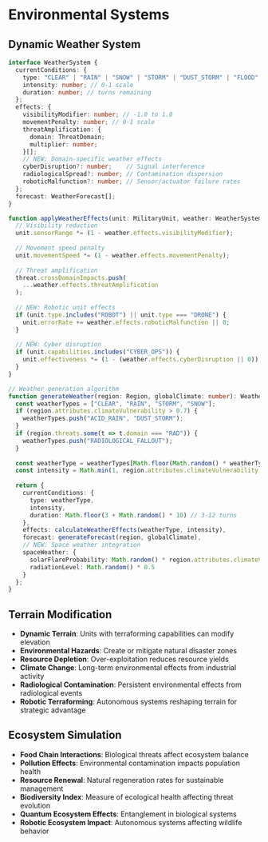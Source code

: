 # Environmental Systems

## Dynamic Weather System
```typescript
interface WeatherSystem {
  currentConditions: {
    type: "CLEAR" | "RAIN" | "SNOW" | "STORM" | "DUST_STORM" | "FLOOD" | "ACID_RAIN" | "RADIOLOGICAL_FALLOUT";  // UPDATED
    intensity: number; // 0-1 scale
    duration: number; // turns remaining
  };
  effects: {
    visibilityModifier: number; // -1.0 to 1.0
    movementPenalty: number; // 0-1 scale
    threatAmplification: {
      domain: ThreatDomain;
      multiplier: number;
    }[];
    // NEW: Domain-specific weather effects
    cyberDisruption?: number;    // Signal interference
    radiologicalSpread?: number; // Contamination dispersion
    roboticMalfunction?: number; // Sensor/actuator failure rates
  };
  forecast: WeatherForecast[];
}

function applyWeatherEffects(unit: MilitaryUnit, weather: WeatherSystem) {
  // Visibility reduction
  unit.sensorRange *= (1 - weather.effects.visibilityModifier);
  
  // Movement speed penalty
  unit.movementSpeed *= (1 - weather.effects.movementPenalty);
  
  // Threat amplification
  threat.crossDomainImpacts.push(
    ...weather.effects.threatAmplification
  );
  
  // NEW: Robotic unit effects
  if (unit.type.includes("ROBOT") || unit.type === "DRONE") {
    unit.errorRate += weather.effects.roboticMalfunction || 0;
  }
  
  // NEW: Cyber disruption
  if (unit.capabilities.includes("CYBER_OPS")) {
    unit.effectiveness *= (1 - (weather.effects.cyberDisruption || 0));
  }
}

// Weather generation algorithm
function generateWeather(region: Region, globalClimate: number): WeatherSystem {
  const weatherTypes = ["CLEAR", "RAIN", "STORM", "SNOW"];
  if (region.attributes.climateVulnerability > 0.7) {
    weatherTypes.push("ACID_RAIN", "DUST_STORM");
  }
  if (region.threats.some(t => t.domain === "RAD")) {
    weatherTypes.push("RADIOLOGICAL_FALLOUT");
  }
  
  const weatherType = weatherTypes[Math.floor(Math.random() * weatherTypes.length)];
  const intensity = Math.min(1, region.attributes.climateVulnerability * globalClimate);
  
  return {
    currentConditions: {
      type: weatherType,
      intensity,
      duration: Math.floor(3 + Math.random() * 10) // 3-12 turns
    },
    effects: calculateWeatherEffects(weatherType, intensity),
    forecast: generateForecast(region, globalClimate),
    // NEW: Space weather integration
    spaceWeather: {
      solarFlareProbability: Math.random() * region.attributes.climateVulnerability,
      radiationLevel: Math.random() * 0.5
    }
  };
}
```

## Terrain Modification
- **Dynamic Terrain**: Units with terraforming capabilities can modify elevation
- **Environmental Hazards**: Create or mitigate natural disaster zones
- **Resource Depletion**: Over-exploitation reduces resource yields
- **Climate Change**: Long-term environmental effects from industrial activity
- **Radiological Contamination**: Persistent environmental effects from radiological events
- **Robotic Terraforming**: Autonomous systems reshaping terrain for strategic advantage

## Ecosystem Simulation
- **Food Chain Interactions**: Biological threats affect ecosystem balance
- **Pollution Effects**: Environmental contamination impacts population health
- **Resource Renewal**: Natural regeneration rates for sustainable management
- **Biodiversity Index**: Measure of ecological health affecting threat evolution
- **Quantum Ecosystem Effects**: Entanglement in biological systems
- **Robotic Ecosystem Impact**: Autonomous systems affecting wildlife behavior